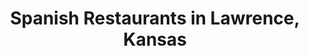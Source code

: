 ---
active: true
name: Spanish
sitemap: true
slug: spanish
title: Spanish Restaurants in Lawrence, Kansas
---